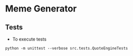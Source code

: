 # Meme Generator

## Tests

- To execute tests
```shell
python -m unittest --verbose src.tests.QuoteEngineTests  
```